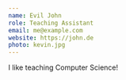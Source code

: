 ```yaml
---
name: Evil John
role: Teaching Assistant
email: me@example.com
website: https://john.de
photo: kevin.jpg
---
```


I like teaching Computer Science!
